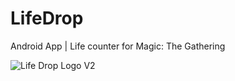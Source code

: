 # LifeDrop

Android App | Life counter for Magic: The Gathering

![Life Drop Logo V2](https://github.com/straderd/LifeDrop/assets/16142073/adcc67ee-5102-4be4-9dcc-afbfc4aaefad)

